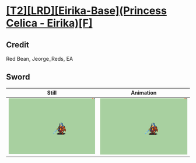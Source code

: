 # [\[T2\]\[LRD\]\[Eirika-Base\]\(Princess Celica - Eirika\)\[F\]](../)

## Credit

Red Bean, Jeorge_Reds, EA
	
## Sword

| Still | Animation |
| :---: | :-------: |
| ![Sword still](./Sword_000.png) | ![Sword animation](./Sword.gif) |
